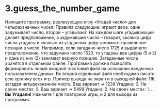 # 3.guess_the_number_game
Напишите программу, реализующую игру «Угадай число» для четырехзначных чисел. Правила следующие: играют двое; один задумывает число, второй – угадывает. На каждом шаге угадывающий делает предположение, а задумавший число – говорит, сколько цифр числа угаданы и сколько из угаданных цифр занимают правильные позиции в числе. Например, если загадано число 1725 и выдвинуто предположение, что задумано число 1523, то угаданы две цифры (5 и 2) и одна из них (2) занимает верную позицию.
Загаданные числа хранятся в отдельном файле. Программа должна позволять формировать новый входной текстовый файл на основании введенных пользователем данных.
Во второй отдельный файл необходимо писать всю хронику всех игр.
Пример вывода на экран и в выходной файл:
ПК загадал четырехзначное число.
Ваш вариант -> 1238 Угадано: 0. На своих местах: 0.
Ваш вариант -> 5498 Угадано: 2. На своих местах: 1.
…
****Вы Угадали!****
Нажмите 1 для повторной игры, и 2 для выхода из программы.
